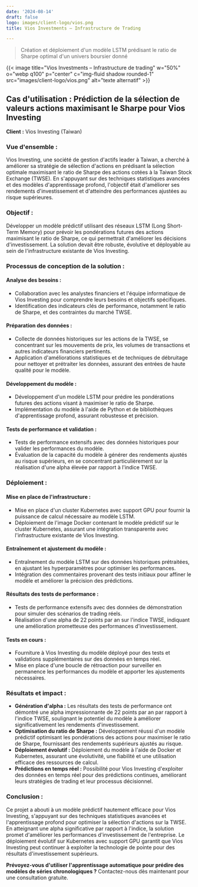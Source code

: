 ```yaml
---
date: '2024-08-14'
draft: false
logo: images/client-logo/vios.png
title: Vios Investments – Infrastructure de Trading

---
```

> Création et déploiement d'un modèle LSTM prédisant le ratio de Sharpe optimal d'un univers boursier donné

{{< image title="Vios Investments – Infrastructure de trading" w="50%" o="webp q100" p="center" c="img-fluid shadow rounded-1" src="images/client-logo/vios.png" alt="texte alternatif" >}}

## Cas d'utilisation : Prédiction de la sélection de valeurs actions maximisant le Sharpe pour Vios Investing

**Client :** Vios Investing (Taiwan)

### Vue d'ensemble :

Vios Investing, une société de gestion d'actifs leader à Taiwan, a cherché à améliorer sa stratégie de sélection d'actions en prédisant la sélection optimale maximisant le ratio de Sharpe des actions cotées à la Taiwan Stock Exchange (TWSE). En s'appuyant sur des techniques statistiques avancées et des modèles d'apprentissage profond, l'objectif était d'améliorer ses rendements d'investissement et d'atteindre des performances ajustées au risque supérieures.

### Objectif :

Développer un modèle prédictif utilisant des réseaux LSTM (Long Short-Term Memory) pour prévoir les pondérations futures des actions maximisant le ratio de Sharpe, ce qui permettrait d'améliorer les décisions d'investissement. La solution devait être robuste, évolutive et déployable au sein de l'infrastructure existante de Vios Investing.

### Processus de conception de la solution :

#### Analyse des besoins :

- Collaboration avec les analystes financiers et l'équipe informatique de Vios Investing pour comprendre leurs besoins et objectifs spécifiques.
- Identification des indicateurs clés de performance, notamment le ratio de Sharpe, et des contraintes du marché TWSE.

#### Préparation des données :

- Collecte de données historiques sur les actions de la TWSE, se concentrant sur les mouvements de prix, les volumes de transactions et autres indicateurs financiers pertinents.
- Application d'améliorations statistiques et de techniques de débruitage pour nettoyer et prétraiter les données, assurant des entrées de haute qualité pour le modèle.

#### Développement du modèle :

- Développement d'un modèle LSTM pour prédire les pondérations futures des actions visant à maximiser le ratio de Sharpe.
- Implémentation du modèle à l'aide de Python et de bibliothèques d'apprentissage profond, assurant robustesse et précision.

#### Tests de performance et validation :

- Tests de performance extensifs avec des données historiques pour valider les performances du modèle.
- Évaluation de la capacité du modèle à générer des rendements ajustés au risque supérieurs, en se concentrant particulièrement sur la réalisation d'une alpha élevée par rapport à l'indice TWSE.

### Déploiement :

#### Mise en place de l'infrastructure :

- Mise en place d'un cluster Kubernetes avec support GPU pour fournir la puissance de calcul nécessaire au modèle LSTM.
- Déploiement de l'image Docker contenant le modèle prédictif sur le cluster Kubernetes, assurant une intégration transparente avec l'infrastructure existante de Vios Investing.

#### Entraînement et ajustement du modèle :

- Entraînement du modèle LSTM sur des données historiques prétraitées, en ajustant les hyperparamètres pour optimiser les performances.
- Intégration des commentaires provenant des tests initiaux pour affiner le modèle et améliorer la précision des prédictions.

#### Résultats des tests de performance :

- Tests de performance extensifs avec des données de démonstration pour simuler des scénarios de trading réels.
- Réalisation d'une alpha de 22 points par an sur l'indice TWSE, indiquant une amélioration prometteuse des performances d'investissement.

#### Tests en cours :

- Fourniture à Vios Investing du modèle déployé pour des tests et validations supplémentaires sur des données en temps réel.
- Mise en place d'une boucle de rétroaction pour surveiller en permanence les performances du modèle et apporter les ajustements nécessaires.

### Résultats et impact :

- **Génération d'alpha :** Les résultats des tests de performance ont démontré une alpha impressionnante de 22 points par an par rapport à l'indice TWSE, soulignant le potentiel du modèle à améliorer significativement les rendements d'investissement.
- **Optimisation du ratio de Sharpe :** Développement réussi d'un modèle prédictif optimisant les pondérations des actions pour maximiser le ratio de Sharpe, fournissant des rendements supérieurs ajustés au risque.
- **Déploiement évolutif :** Déploiement du modèle à l'aide de Docker et Kubernetes, assurant une évolutivité, une fiabilité et une utilisation efficace des ressources de calcul.
- **Prédictions en temps réel :** Possibilité pour Vios Investing d'exploiter des données en temps réel pour des prédictions continues, améliorant leurs stratégies de trading et leur processus décisionnel.

### Conclusion :

Ce projet a abouti à un modèle prédictif hautement efficace pour Vios Investing, s'appuyant sur des techniques statistiques avancées et l'apprentissage profond pour optimiser la sélection d'actions sur la TWSE. En atteignant une alpha significative par rapport à l'indice, la solution promet d'améliorer les performances d'investissement de l'entreprise. Le déploiement évolutif sur Kubernetes avec support GPU garantit que Vios Investing peut continuer à exploiter la technologie de pointe pour des résultats d'investissement supérieurs.

**Prévoyez-vous d'utiliser l'apprentissage automatique pour prédire des modèles de séries chronologiques ?** Contactez-nous dès maintenant pour une consultation gratuite.
